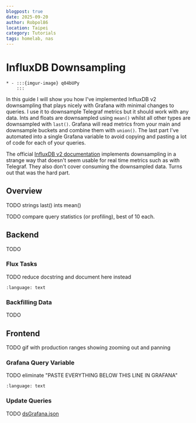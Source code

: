 ```yaml
---
blogpost: true
date: 2025-09-20
author: Robpol86
location: Taipei
category: Tutorials
tags: homelab, nas
---
```


# InfluxDB Downsampling

```{list-table}
* - :::{imgur-image} q04bUPy
    :::
```

In this guide I will show you how I've implemented InfluxDB v2 downsampling that plays nicely with Grafana with minimal
changes to queries. I use it to downsample Telegraf metrics but it should work with any data. Ints and floats are downsampled
using `mean()` whilst all other types are downsampled with `last()`. Grafana will read metrics from your main and downsample
buckets and combine them with `union()`. The last part I've automated into a single Grafana variable to avoid copying and
pasting a lot of code for each of your queries.

The official [InfluxDB v2 documentation](https://docs.influxdata.com/influxdb/v2/process-data/common-tasks/downsample-data/)
implements downsampling in a strange way that doesn't seem usable for real time metrics such as with Telegraf. They also
don't cover consuming the downsampled data. Turns out that was the hard part.

## Overview

TODO strings last() ints mean()

TODO compare query statistics (or profiling), best of 10 each.

## Backend

TODO

### Flux Tasks

TODO reduce docstring and document here instead

```{literalinclude} /_static/dsTask.flux
:language: text
```

### Backfilling Data

TODO

## Frontend

TODO gif with production ranges showing zooming out and panning

### Grafana Query Variable

TODO eliminate "PASTE EVERYTHING BELOW THIS LINE IN GRAFANA"

```{literalinclude} /_static/dsPost.flux
:language: text
```

### Update Queries

TODO [dsGrafana.json](/_static/dsGrafana.json)
